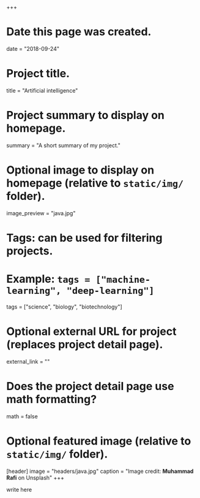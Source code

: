 +++
# Date this page was created.
date = "2018-09-24"

# Project title.
title = "Artificial intelligence"

# Project summary to display on homepage.
summary = "A short summary of my project."

# Optional image to display on homepage (relative to `static/img/` folder).
image_preview = "java.jpg"

# Tags: can be used for filtering projects.
# Example: `tags = ["machine-learning", "deep-learning"]`
tags = ["science", "biology", "biotechnology"]

# Optional external URL for project (replaces project detail page).
external_link = ""

# Does the project detail page use math formatting?
math = false

# Optional featured image (relative to `static/img/` folder).
[header]
image = "headers/java.jpg"
caption = "Image credit: **Muhammad Rafi** on Unsplash"
+++

write here
